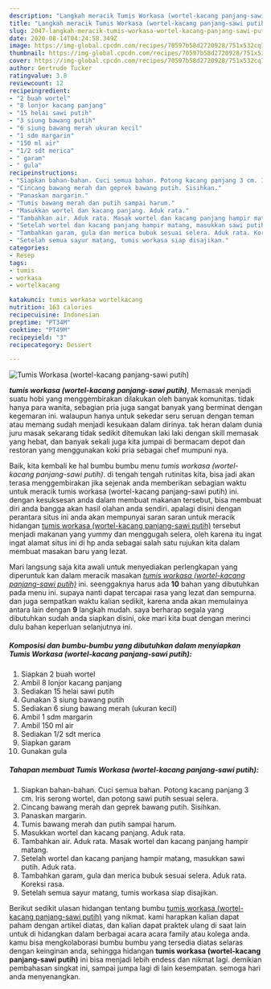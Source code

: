 ```yaml
---
description: "Langkah meracik Tumis Workasa (wortel-kacang panjang-sawi putih), Lezat Sekali"
title: "Langkah meracik Tumis Workasa (wortel-kacang panjang-sawi putih), Lezat Sekali"
slug: 2047-langkah-meracik-tumis-workasa-wortel-kacang-panjang-sawi-putih-lezat-sekali
date: 2020-08-14T04:24:58.349Z
image: https://img-global.cpcdn.com/recipes/70597b58d2720928/751x532cq70/tumis-workasa-wortel-kacang-panjang-sawi-putih-foto-resep-utama.jpg
thumbnail: https://img-global.cpcdn.com/recipes/70597b58d2720928/751x532cq70/tumis-workasa-wortel-kacang-panjang-sawi-putih-foto-resep-utama.jpg
cover: https://img-global.cpcdn.com/recipes/70597b58d2720928/751x532cq70/tumis-workasa-wortel-kacang-panjang-sawi-putih-foto-resep-utama.jpg
author: Gertrude Tucker
ratingvalue: 3.8
reviewcount: 12
recipeingredient:
- "2 buah wortel"
- "8 lonjor kacang panjang"
- "15 helai sawi putih"
- "3 siung bawang putih"
- "6 siung bawang merah ukuran kecil"
- "1 sdm margarin"
- "150 ml air"
- "1/2 sdt merica"
- " garam"
- " gula"
recipeinstructions:
- "Siapkan bahan-bahan. Cuci semua bahan. Potong kacang panjang 3 cm. Iris serong wortel, dan potong sawi putih sesuai selera."
- "Cincang bawang merah dan geprek bawang putih. Sisihkan."
- "Panaskan margarin."
- "Tumis bawang merah dan putih sampai harum."
- "Masukkan wortel dan kacang panjang. Aduk rata."
- "Tambahkan air. Aduk rata. Masak wortel dan kacang panjang hampir matang."
- "Setelah wortel dan kacang panjang hampir matang, masukkan sawi putih. Aduk rata."
- "Tambahkan garam, gula dan merica bubuk sesuai selera. Aduk rata. Koreksi rasa."
- "Setelah semua sayur matang, tumis workasa siap disajikan."
categories:
- Resep
tags:
- tumis
- workasa
- wortelkacang

katakunci: tumis workasa wortelkacang 
nutrition: 163 calories
recipecuisine: Indonesian
preptime: "PT34M"
cooktime: "PT49M"
recipeyield: "3"
recipecategory: Dessert

---
```



![Tumis Workasa (wortel-kacang panjang-sawi putih)](https://img-global.cpcdn.com/recipes/70597b58d2720928/751x532cq70/tumis-workasa-wortel-kacang-panjang-sawi-putih-foto-resep-utama.jpg)

<b><i>tumis workasa (wortel-kacang panjang-sawi putih)</i></b>, Memasak menjadi suatu hobi yang menggembirakan dilakukan oleh banyak komunitas. tidak hanya para wanita, sebagian pria juga sangat banyak yang berminat dengan kegemaran ini. walaupun hanya untuk sekedar seru seruan dengan teman atau memang sudah menjadi kesukaan dalam dirinya. tak heran dalam dunia juru masak sekarang tidak sedikit ditemukan laki laki dengan skill memasak yang hebat, dan banyak sekali juga kita jumpai di bermacam depot dan restoran yang menggunakan koki pria sebagai chef mumpuni nya.



Baik, kita kembali ke hal bumbu bumbu menu <i>tumis workasa (wortel-kacang panjang-sawi putih)</i>. di tengah tengah rutinitas kita, bisa jadi akan terasa menggembirakan jika sejenak anda memberikan sebagian waktu untuk meracik tumis workasa (wortel-kacang panjang-sawi putih) ini. dengan kesuksesan anda dalam membuat makanan tersebut, bisa membuat diri anda bangga akan hasil olahan anda sendiri. apalagi disini dengan perantara situs ini anda akan mempunyai saran saran untuk meracik hidangan <u>tumis workasa (wortel-kacang panjang-sawi putih)</u> tersebut menjadi makanan yang yummy dan menggugah selera, oleh karena itu ingat ingat alamat situs ini di hp anda sebagai salah satu rujukan kita dalam membuat masakan baru yang lezat.


Mari langsung saja kita awali untuk menyediakan perlengkapan yang diperuntuk kan dalam meracik masakan <u><i>tumis workasa (wortel-kacang panjang-sawi putih)</i></u> ini. seenggaknya harus ada <b>10</b> bahan yang dibutuhkan pada menu ini. supaya nanti dapat tercapai rasa yang lezat dan sempurna. dan juga sempatkan waktu kalian sedikit, karena anda akan memulainya antara lain dengan <b>9</b> langkah mudah. saya berharap segala yang dibutuhkan sudah anda siapkan disini, oke mari kita buat dengan merinci dulu bahan keperluan selanjutnya ini.

<!--inarticleads1-->

##### Komposisi dan bumbu-bumbu yang dibutuhkan dalam menyiapkan Tumis Workasa (wortel-kacang panjang-sawi putih):

1. Siapkan 2 buah wortel
1. Ambil 8 lonjor kacang panjang
1. Sediakan 15 helai sawi putih
1. Gunakan 3 siung bawang putih
1. Sediakan 6 siung bawang merah (ukuran kecil)
1. Ambil 1 sdm margarin
1. Ambil 150 ml air
1. Sediakan 1/2 sdt merica
1. Siapkan  garam
1. Gunakan  gula




<!--inarticleads2-->

##### Tahapan membuat Tumis Workasa (wortel-kacang panjang-sawi putih):

1. Siapkan bahan-bahan. Cuci semua bahan. Potong kacang panjang 3 cm. Iris serong wortel, dan potong sawi putih sesuai selera.
1. Cincang bawang merah dan geprek bawang putih. Sisihkan.
1. Panaskan margarin.
1. Tumis bawang merah dan putih sampai harum.
1. Masukkan wortel dan kacang panjang. Aduk rata.
1. Tambahkan air. Aduk rata. Masak wortel dan kacang panjang hampir matang.
1. Setelah wortel dan kacang panjang hampir matang, masukkan sawi putih. Aduk rata.
1. Tambahkan garam, gula dan merica bubuk sesuai selera. Aduk rata. Koreksi rasa.
1. Setelah semua sayur matang, tumis workasa siap disajikan.




Berikut sedikit ulasan hidangan tentang bumbu <u>tumis workasa (wortel-kacang panjang-sawi putih)</u> yang nikmat. kami harapkan kalian dapat paham dengan artikel diatas, dan kalian dapat praktek ulang di saat lain untuk di hidangkan dalam berbagai acara acara family atau kolega anda. kamu bisa mengkolaborasi bumbu bumbu yang tersedia diatas selaras dengan keinginan anda, sehingga hidangan <b>tumis workasa (wortel-kacang panjang-sawi putih)</b> ini bisa menjadi lebih endess dan nikmat lagi. demikian pembahasan singkat ini, sampai jumpa lagi di lain kesempatan. semoga hari anda menyenangkan.
